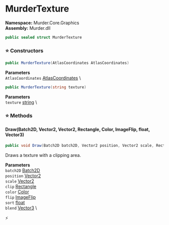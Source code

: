 # MurderTexture

**Namespace:** Murder.Core.Graphics \
**Assembly:** Murder.dll

```csharp
public sealed struct MurderTexture
```

### ⭐ Constructors
```csharp
public MurderTexture(AtlasCoordinates AtlasCoordinates)
```

**Parameters** \
`AtlasCoordinates` [AtlasCoordinates](../../../Murder/Core/Graphics/AtlasCoordinates.html) \

```csharp
public MurderTexture(string texture)
```

**Parameters** \
`texture` [string](https://learn.microsoft.com/en-us/dotnet/api/System.String?view=net-7.0) \

### ⭐ Methods
#### Draw(Batch2D, Vector2, Vector2, Rectangle, Color, ImageFlip, float, Vector3)
```csharp
public void Draw(Batch2D batch2D, Vector2 position, Vector2 scale, Rectangle clip, Color color, ImageFlip flip, float sort, Vector3 blend)
```

Draws a texture with a clipping area.

**Parameters** \
`batch2D` [Batch2D](../../../Murder/Core/Graphics/Batch2D.html) \
`position` [Vector2](../../../Murder/Core/Geometry/Vector2.html) \
`scale` [Vector2](../../../Murder/Core/Geometry/Vector2.html) \
`clip` [Rectangle](../../../Murder/Core/Geometry/Rectangle.html) \
`color` [Color](../../../Murder/Core/Graphics/Color.html) \
`flip` [ImageFlip](../../../Murder/Core/Graphics/ImageFlip.html) \
`sort` [float](https://learn.microsoft.com/en-us/dotnet/api/System.Single?view=net-7.0) \
`blend` [Vector3](https://docs.monogame.net/api/Microsoft.Xna.Framework.Vector3.html) \



⚡